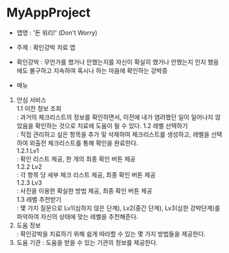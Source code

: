 # MyAppProject

- 앱명 : '돈 워리!' (Don't Worry)
- 주제 : 확인강박 치료 앱 

- 확인강박 :
무언가를 했거나 안했는지를 자신이 확실히 했거나 안했는지 인지 했음에도 불구하고 지속하여 혹시나 하는 마음에 확인하는 강박증


- 메뉴
1. 안심 서비스  
  1.1 이전 정보 조회  
    : 과거의 체크리스트의 정보를 확인하면서, 이전에 내가 염려했던 일이 일어나지 않았음을 확인하는 것으로 치료에 도움이 될 수 있다.
  1.2 레벨 선택하기  
    : 직접 관리하고 싶은 항목을 추가 및 삭제하여 체크리스트를 생성하고, 레벨을 선택하여 외출전 체크리스트를 통해 확인을 완료한다.  
    1.2.1 Lv1  
      : 확인 리스트 제공, 한 개의 최종 확인 버튼 제공  
    1.2.2 Lv2  
      : 각 항목 당 세부 체크 리스트 제공, 최종 확인 버튼 제공  
    1.2.3 Lv3  
      : 사진을 이용한 확실한 방법 제공, 최종 확인 버튼 제공  
  1.3 레벨 추천받기  
    : 몇 가지 질문으로 Lv1(심하지 않은 단계), Lv2(중간 단계), Lv3(심한 강박단계)를 파악하여 자신의 상태에 맞는 레벨을 추천해준다. 
2. 도움 정보  
  : 확인강박을 치료하기 위해 쉽게 따라할 수 있는 몇 가지 방법들을 제공한다.
3. 도움 기관
  : 도움을 받을 수 있는 기관의 정보를 제공한다.

